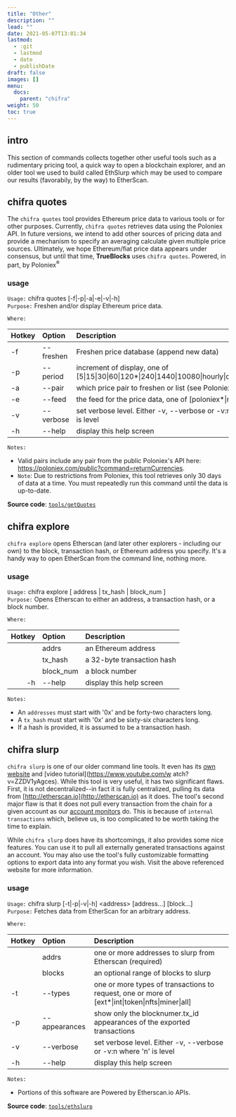 ```yaml
---
title: "Other"
description: ""
lead: ""
date: 2021-05-07T13:01:34
lastmod:
  - :git
  - lastmod
  - date
  - publishDate
draft: false
images: []
menu: 
  docs:
    parent: "chifra"
weight: 50
toc: true
---
```

## intro
This section of commands collects together other useful tools such as a rudimentary pricing tool, a quick 
way to open a blockchain explorer, and an older tool we used to build called EthSlurp which may be used 
to compare our results (favorabily, by the way) to EtherScan.
## chifra quotes

The `chifra quotes` tool provides Ethereum price data to various tools or for other purposes. Currently, `chifra quotes` retrieves data using the Poloniex API. In future versions, we intend to add other sources of pricing data and provide a mechanism to specify an averaging calculate given multiple price sources. Ultimately, we hope Ethereum/fiat price data appears under consensus, but until that time, **TrueBlocks** uses `chifra quotes`. Powered, in part, by Poloniex<sup>&reg;<sup>

### usage

`Usage:`    chifra quotes [-f|-p|-a|-e|-v|-h]  
`Purpose:`  Freshen and/or display Ethereum price data.

`Where:`  

| Hotkey | Option | Description |
| :----- | :----- | :---------- |
| -f | --freshen | Freshen price database (append new data) |
| -p | --period <val> | increment of display, one of [5&#124;15&#124;30&#124;60&#124;120*&#124;240&#124;1440&#124;10080&#124;hourly&#124;daily&#124;weekly] |
| -a | --pair <str> | which price pair to freshen or list (see Poloniex) |
| -e | --feed <val> | the feed for the price data, one of [poloniex*&#124;maker&#124;tellor] |
| -v | --verbose | set verbose level. Either -v, --verbose or -v:n where 'n' is level |
| -h | --help | display this help screen |

`Notes:`

- Valid pairs include any pair from the public Poloniex's API here: 
  https://poloniex.com/public?command=returnCurrencies.
- `Note`: Due to restrictions from Poloniex, this tool retrieves only 30 days of data 
  at a time. You must repeatedly run this command until the data is up-to-date.

**Source code**: [`tools/getQuotes`](https://github.com/TrueBlocks/trueblocks-core/tree/master/src/tools/getQuotes)

## chifra explore

`chifra explore` opens Etherscan (and later other explorers - including our own) to the block, transaction hash, or Ethereum address you specify. It's a handy way to open EtherScan from the command line, nothing more.

### usage

`Usage:`    chifra explore [ address | tx_hash | block_num ]  
`Purpose:`  Opens Etherscan to either an address, a transaction hash, or a block number.

`Where:`  

| Hotkey | Option | Description |
| -------: | :------- | :------- |
|  | addrs | an Ethereum address |
|  | tx_hash | a 32-byte transaction hash |
|  | block_num | a block number |
| -h | --help | display this help screen |

`Notes:`

- An `addresses` must start with '0x' and be forty-two characters long.
- A `tx_hash` must start with '0x' and be sixty-six characters long.
- If a hash is provided, it is assumed to be a transaction hash.
## chifra slurp

`chifra slurp` is one of our older command line tools. It even has its [own website](http://ethslurp.com) and [video tutorial](https://www.youtube.com/w atch?v=ZZDV1yAgces). While this tool is very useful, it has two significant flaws. First, it is not decentralized--in fact it is fully centralized, pulling its data from [http://etherscan.io](http://etherscan.io) as it does. The tool's second major flaw is that it does not pull every transaction from the chain for a given account as our [account monitors](../../monitors/README.md) do. This is because of `internal transactions` which, believe us, is too complicated to be worth taking the time to explain.

While `chifra slurp` does have its shortcomings, it also provides some nice features. You can use it to pull all externally generated transactions against an account. You may also use the tool's fully customizable formatting options to export data into any format you wish. Visit the above referenced website for more information.

### usage

`Usage:`    chifra slurp [-t|-p|-v|-h] &lt;address&gt; [address...] [block...]  
`Purpose:`  Fetches data from EtherScan for an arbitrary address.

`Where:`  

| Hotkey | Option | Description |
| :----- | :----- | :---------- |
|  | addrs | one or more addresses to slurp from Etherscan (required) |
|  | blocks | an optional range of blocks to slurp |
| -t | --types <val> | one or more types of transactions to request, one or more of [ext*&#124;int&#124;token&#124;nfts&#124;miner&#124;all] |
| -p | --appearances | show only the blocknumer.tx_id appearances of the exported transactions |
| -v | --verbose | set verbose level. Either -v, --verbose or -v:n where 'n' is level |
| -h | --help | display this help screen |

`Notes:`

- Portions of this software are Powered by Etherscan.io APIs.

**Source code**: [`tools/ethslurp`](https://github.com/TrueBlocks/trueblocks-core/tree/master/src/tools/ethslurp)

